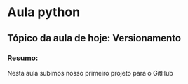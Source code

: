 # Aula python

## Tópico da aula de hoje: Versionamento

### Resumo:

Nesta aula subimos nosso primeiro projeto para o GitHub

